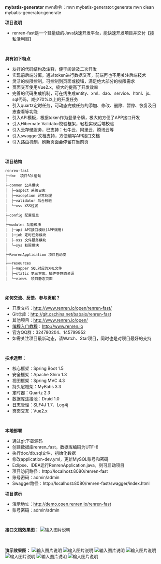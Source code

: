 **mybatis-generator**
mvn命令：mvn mybatis-generator:generate
         mvn clean mybatis-generator:generate


**项目说明** 
- renren-fast是一个轻量级的Java快速开发平台，能快速开发项目并交付【接私活利器】
<br> 
 


**具有如下特点** 
- 友好的代码结构及注释，便于阅读及二次开发
- 实现前后端分离，通过token进行数据交互，前端再也不用关注后端技术
- 灵活的权限控制，可控制到页面或按钮，满足绝大部分的权限需求
- 页面交互使用Vue2.x，极大的提高了开发效率
- 完善的代码生成机制，可在线生成entity、xml、dao、service、html、js、sql代码，减少70%以上的开发任务
- 引入quartz定时任务，可动态完成任务的添加、修改、删除、暂停、恢复及日志查看等功能
- 引入API模板，根据token作为登录令牌，极大的方便了APP接口开发
- 引入Hibernate Validator校验框架，轻松实现后端校验
- 引入云存储服务，已支持：七牛云、阿里云、腾讯云等
- 引入swagger文档支持，方便编写API接口文档
- 引入路由机制，刷新页面会停留在当前页
<br> 

**项目结构** 
```
renren-fast
├─doc  项目SQL语句
│
├─common 公共模块
│  ├─aspect 系统日志
│  ├─exception 异常处理
│  ├─validator 后台校验
│  └─xss XSS过滤
│ 
├─config 配置信息
│ 
├─modules 功能模块
│  ├─api API接口模块(APP调用)
│  ├─job 定时任务模块
│  ├─oss 文件服务模块
│  └─sys 权限模块
│ 
├─RenrenApplication 项目启动类
│  
├──resources 
│  ├─mapper SQL对应的XML文件
│  ├─static 第三方库、插件等静态资源
│  └─views  项目静态页面

```
<br> 

**如何交流、反馈、参与贡献？** 
- 开发文档：http://www.renren.io/open/renren-fast/
- Git仓库：http://git.oschina.net/babaio/renren-fast
- 其他项目：http://www.renren.io/open/
- [编程入门教程](http://www.renren.io)：http://www.renren.io   
- 官方QQ群：324780204、145799952
- 如需关注项目最新动态，请Watch、Star项目，同时也是对项目最好的支持
<br> 


**技术选型：** 
- 核心框架：Spring Boot 1.5
- 安全框架：Apache Shiro 1.3
- 视图框架：Spring MVC 4.3
- 持久层框架：MyBatis 3.3
- 定时器：Quartz 2.3
- 数据库连接池：Druid 1.0
- 日志管理：SLF4J 1.7、Log4j
- 页面交互：Vue2.x 
<br> 


 **本地部署**
- 通过git下载源码
- 创建数据库renren_fast，数据库编码为UTF-8
- 执行doc/db.sql文件，初始化数据
- 修改application-dev.yml，更新MySQL账号和密码
- Eclipse、IDEA运行RenrenApplication.java，则可启动项目
- 项目访问路径：http://localhost:8080/renren-fast
- 账号密码：admin/admin
- Swagger路径：http://localhost:8080/renren-fast/swagger/index.html


 **项目演示**
- 演示地址：http://demo.open.renren.io/renren-fast
- 账号密码：admin/admin
<br> 

**接口文档效果图：**
![输入图片说明](http://cdn.renren.io/img/6e8d7575fb8240d49b949dc0f02547bc "在这里输入图片标题")
<br> <br> <br> 

**演示效果图：**
![输入图片说明](http://cdn.renren.io/img/4f15a5513e4e4a00a07294e87c548982 "在这里输入图片标题")
![输入图片说明](http://cdn.renren.io/img/9b0c60dfe7ee48fb87bb933e31ebf36f "在这里输入图片标题")
![输入图片说明](http://cdn.renren.io/img/f59b6f61c36f49e1851a5bf3e91a1e5b "在这里输入图片标题")
![输入图片说明](http://cdn.renren.io/img/c3fe6c2146dc450f95b5b85d0ad0325f "在这里输入图片标题")
![输入图片说明](http://cdn.renren.io/img/069045e6c6d24d88b6c2827a1b625da4 "在这里输入图片标题")
![输入图片说明](http://cdn.renren.io/img/5d4d6c1acd5c4455930dc5dc7d88ad82 "在这里输入图片标题")
![输入图片说明](http://cdn.renren.io/img/35dfe497ea7642028c7d6115a5a1c5e8 "在这里输入图片标题")

